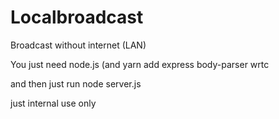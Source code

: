 # Localbroadcast
Broadcast without internet (LAN)

You just need node.js (and yarn add express body-parser wrtc

and then just run node server.js

just internal use only
